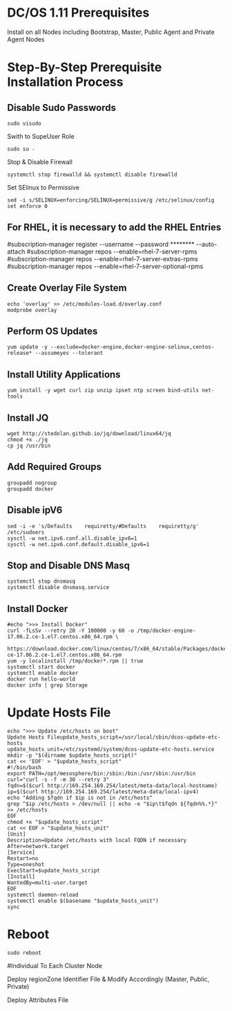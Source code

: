 # DC/OS 1.11 Prerequisites
Install on all Nodes including Bootstrap, Master, Public Agent and Private Agent Nodes

# Step-By-Step Prerequisite Installation Process

## Disable Sudo Passwords
```
sudo visudo
```

Swith to SupeUser Role
```
sudo su -
```

Stop & Disable Firewall
```
systemctl stop firewalld && systemctl disable firewalld
```

Set SElinux to Permissive
```
sed -i s/SELINUX=enforcing/SELINUX=permissive/g /etc/selinux/config
set enforce 0
```

## For RHEL, it is necessary to add the RHEL Entries
#subscription-manager register --username <RHEL-SUBSCRIPTION-USERNAME> --password ******** --auto-attach
#subscription-manager repos --enable=rhel-7-server-rpms
#subscription-manager repos --enable=rhel-7-server-extras-rpms
#subscription-manager repos --enable=rhel-7-server-optional-rpms

## Create Overlay File System
```
echo 'overlay' >> /etc/modules-load.d/overlay.conf
modprobe overlay
```

## Perform OS Updates
```
yum update -y --exclude=docker-engine,docker-engine-selinux,centos-release* --assumeyes --tolerant
```

## Install Utility Applications
```
yum install -y wget curl zip unzip ipset ntp screen bind-utils net-tools
```

## Install JQ
```
wget http://stedolan.github.io/jq/download/linux64/jq
chmod +x ./jq
cp jq /usr/bin
```

## Add Required Groups
```
groupadd nogroup
groupadd docker
```

## Disable ipV6
```
sed -i -e 's/Defaults    requiretty/#Defaults    requiretty/g' /etc/sudoers
sysctl -w net.ipv6.conf.all.disable_ipv6=1
sysctl -w net.ipv6.conf.default.disable_ipv6=1
```

## Stop and Disable DNS Masq
```
systemctl stop dnsmasq
systemctl disable dnsmasq.service
```

## Install Docker
```
#echo ">>> Install Docker"
curl -fLsSv --retry 20 -Y 100000 -y 60 -o /tmp/docker-engine-17.06.2.ce-1.el7.centos.x86_64.rpm \
  https://download.docker.com/linux/centos/7/x86_64/stable/Packages/docker-ce-17.06.2.ce-1.el7.centos.x86_64.rpm
yum -y localinstall /tmp/docker*.rpm || true
systemctl start docker
systemctl enable docker
docker run hello-world
docker info | grep Storage
```

# Update Hosts File
```
echo ">>> Update /etc/hosts on boot"
Update Hosts Fileupdate_hosts_script=/usr/local/sbin/dcos-update-etc-hosts
update_hosts_unit=/etc/systemd/system/dcos-update-etc-hosts.service
mkdir -p "$(dirname $update_hosts_script)"
cat << 'EOF' > "$update_hosts_script"
#!/bin/bash
export PATH=/opt/mesosphere/bin:/sbin:/bin:/usr/sbin:/usr/bin
curl="curl -s -f -m 30 --retry 3"
fqdn=$($curl http://169.254.169.254/latest/meta-data/local-hostname)
ip=$($curl http://169.254.169.254/latest/meta-data/local-ipv4)
echo "Adding $fqdn if $ip is not in /etc/hosts"
grep ^$ip /etc/hosts > /dev/null || echo -e "$ip\t$fqdn ${fqdn%%.*}" >> /etc/hosts
EOF
chmod +x "$update_hosts_script"
cat << EOF > "$update_hosts_unit"
[Unit]
Description=Update /etc/hosts with local FQDN if necessary
After=network.target
[Service]
Restart=no
Type=oneshot
ExecStart=$update_hosts_script
[Install]
WantedBy=multi-user.target
EOF
systemctl daemon-reload
systemctl enable $(basename "$update_hosts_unit")
sync
```

# Reboot
```
sudo reboot
```

#Individual To Each Cluster Node

Deploy regionZone Identifier File & Modify Accordingly (Master, Public, Private)

Deploy Attributes File

